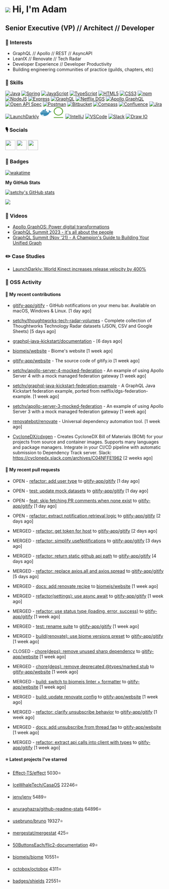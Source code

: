 ![](https://user-images.githubusercontent.com/18350557/176309783-0785949b-9127-417c-8b55-ab5a4333674e.gif) Hi, I'm Adam
============================================================================================================================

Senior Executive (VP) // Architect // Developer
-----------------------------------------------

### 🔭 Interests

- GraphQL // Apollo // REST // AsyncAPI
- LeanIX // Renovate // Tech Radar
- Developer Experience // Developer Productivity
- Building engineering communities of practice (guilds, chapters, etc)

### 💪 Skills

<p align="left">
  <a href="https://www.oracle.com/java/" target="_blank" rel="noreferrer"><img src="https://raw.githubusercontent.com/danielcranney/readme-generator/main/public/icons/skills/java-colored.svg" width="36" height="36" alt="Java" /></a>
  <a href="https://spring.io/" target="_blank" rel="noreferrer"><img src="https://cdn.worldvectorlogo.com/logos/spring-3.svg" width="36" height="36" alt="Spring" /></a> 
  <a href="https://developer.mozilla.org/en-US/docs/Web/JavaScript" target="_blank" rel="noreferrer"><img src="https://raw.githubusercontent.com/danielcranney/readme-generator/main/public/icons/skills/javascript-colored.svg" width="36" height="36" alt="JavaScript" /></a>
  <a href="https://www.typescriptlang.org/" target="_blank" rel="noreferrer"><img src="https://raw.githubusercontent.com/danielcranney/readme-generator/main/public/icons/skills/typescript-colored.svg" width="36" height="36" alt="TypeScript" /></a>
  <a href="https://developer.mozilla.org/en-US/docs/Glossary/HTML5" target="_blank" rel="noreferrer"><img src="https://raw.githubusercontent.com/danielcranney/readme-generator/main/public/icons/skills/html5-colored.svg" width="36" height="36" alt="HTML5" /></a>
  <a href="https://www.w3.org/TR/CSS/#css" target="_blank" rel="noreferrer"><img src="https://raw.githubusercontent.com/danielcranney/readme-generator/main/public/icons/skills/css3-colored.svg" width="36" height="36" alt="CSS3" /></a>
  <a href="https://www.npmjs.com//" target="_blank" rel="noreferrer"><img src="https://cdn.worldvectorlogo.com/logos/npm-square-red-1.svg" width="36" height="36" alt="npm" /></a>
  <a href="https://nodejs.org/en/" target="_blank" rel="noreferrer"><img src="https://raw.githubusercontent.com/danielcranney/readme-generator/main/public/icons/skills/nodejs-colored.svg" width="36" height="36" alt="NodeJS" /></a>
  <a href="https://expressjs.com/" target="_blank" rel="noreferrer"><img src="https://raw.githubusercontent.com/danielcranney/readme-generator/main/public/icons/skills/express-colored.svg" width="36" height="36" alt="Express" /></a>
  <a href="https://graphql.org/" target="_blank" rel="noreferrer"><img src="https://raw.githubusercontent.com/danielcranney/readme-generator/main/public/icons/skills/graphql-colored.svg" width="36" height="36" alt="GraphQL" /></a>
  <a href="https://netflix.github.io/dgs/" target="_blank" rel="noreferrer"><img src="https://raw.githubusercontent.com/Netflix/dgs/main/docs/images/dgs-framework-brand/Icon/dgs-icon--blue.svg" width="36" height="36" alt="Netflix DGS" /></a>
  <a href="https://apollographql.com/" target="_blank" rel="noreferrer"><img src="https://cdn.worldvectorlogo.com/logos/apollo-graphql-compact.svg" width="36" height="36" alt="Apollo GraphQL" /></a>
  <a href="https://swagger.io/specification/" target="_blank" rel="noreferrer"><img src="https://cdn.worldvectorlogo.com/logos/openapi-1.svg" width="36" height="36" alt="Open API Spec" /></a>
  <a href="https://www.postman.com//" target="_blank" rel="noreferrer"><img src="https://cdn.worldvectorlogo.com/logos/postman.svg" width="36" height="36" alt="Postman" /></a>
  <a href="https://www.atlassian.com/software/bitbucket" target="_blank" rel="noreferrer"><img src="https://cdn.worldvectorlogo.com/logos/bitbucket-icon.svg" width="36" height="36" alt="Bitbucket" /></a>
  <a href="https://www.atlassian.com/software/compass" target="_blank" rel="noreferrer"><img src="https://cdn.worldvectorlogo.com/logos/atlassian-compass-1.svg" width="36" height="36" alt="Compass" /></a>
  <a href="https://www.atlassian.com/software/confluence" target="_blank" rel="noreferrer"><img src="https://cdn.worldvectorlogo.com/logos/confluence-1.svg" width="36" height="36" alt="Confluence" /></a>
  <a href="https://www.atlassian.com/software/jira" target="_blank" rel="noreferrer"><img src="https://cdn.worldvectorlogo.com/logos/jira-1.svg" width="36" height="36" alt="Jira" /></a>
  <a href="https://launchdarkly.com/" target="_blank" rel="noreferrer"><img src="https://cdn.worldvectorlogo.com/logos/launchdarkly-2.svg" width="36" height="36" alt="LaunchDarkly" /></a>
  <a href="https://docker.com/" target="_blank" rel="noreferrer"><img src="https://raw.githubusercontent.com/nx211/homer-icons/master/png/docker.png" width="36" height="36" alt="Docker" /></a>
  <a href="https://jfrog.com/artifactory/" target="_blank" rel="noreferrer"><img src="https://raw.githubusercontent.com/nx211/homer-icons/master/png/artifactory.png" width="36" height="36" alt="Artifactory" /></a>
  <a href="https://www.jetbrains.com/idea/" target="_blank" rel="noreferrer"><img src="https://cdn.worldvectorlogo.com/logos/intellij-idea-1.svg" width="36" height="36" alt="IntelliJ" /></a>
  <a href="https://code.visualstudio.com/" target="_blank" rel="noreferrer"><img src="https://cdn.worldvectorlogo.com/logos/visual-studio-code-1.svg" width="36" height="36" alt="VSCode" /></a>
  <a href="https://slack.com/" target="_blank" rel="noreferrer"><img src="https://cdn.worldvectorlogo.com/logos/slack-new-logo.svg" width="36" height="36" alt="Slack" /></a>
  <a href="https://drawio-app.com/" target="_blank" rel="noreferrer"><img src="https://cdn.worldvectorlogo.com/logos/draw-io.svg" width="36" height="36" alt="Draw IO" /></a>
</p>

                      

### 🎙️ Socials
                  
<p align="left">
  <a href="https://www.github.com/setchy" target="_blank" rel="noreferrer"><img src="https://raw.githubusercontent.com/danielcranney/readme-generator/main/public/icons/socials/github.svg" width="32" height="32" /></a>
  <a href="https://www.linkedin.com/in/adamsetch" target="_blank" rel="noreferrer"><img src="https://raw.githubusercontent.com/danielcranney/readme-generator/main/public/icons/socials/linkedin.svg" width="32" height="32" /></a>
  <a href="https://www.twitter.com/setchy87" target="_blank" rel="noreferrer"><img src="https://raw.githubusercontent.com/danielcranney/readme-generator/main/public/icons/socials/twitter.svg" width="32" height="32" /></a>
</p>

### 📛 Badges

[![wakatime](https://wakatime.com/badge/user/2b948ae2-4be1-4020-8a57-7de60b53fe1d.svg)](https://wakatime.com/@2b948ae2-4be1-4020-8a57-7de60b53fe1d)

<b>My GitHub Stats</b>

<a href="http://www.github.com/setchy"><img src="https://github-readme-stats.vercel.app/api?username=setchy&show_icons=true&hide=&count_private=true&title_color=0891b2&text_color=ffffff&icon_color=0891b2&bg_color=1c1917&hide_border=true&show_icons=true" alt="setchy's GitHub stats" /></a>

<a href="http://www.github.com/setchy"><img src="https://github-readme-streak-stats.herokuapp.com/?user=setchy&stroke=ffffff&background=1c1917&ring=0891b2&fire=0891b2&currStreakNum=ffffff&currStreakLabel=0891b2&sideNums=ffffff&sideLabels=ffffff&dates=ffffff&hide_border=true" /></a>

### 📼 Videos

- [Apollo GraphOS: Power digital transformations](https://www.apollographql.com/enterprise?wvideo=4fu2lsjssc)
- [GraphQL Summit 2023 - it's all about the people](https://www.youtube.com/watch?v=090IWEcHbJc)
- [GraphQL Summit (Nov '21) - A Champion's Guide to Building Your Unified Graph](https://www.apollographql.com/events/roundtable/graphql-summit-november-2021/a-champions-guide-to-building-your-unified-graph)

### ✏️ Case Studies

- [LaunchDarkly: World Kinect increases release velocity by 400%](https://launchdarkly.com/case-studies/world-kinect/)

### 🎯 OSS Activity
#### 🚀 My recent contributions



- [gitify-app/gitify](https://github.com/gitify-app/gitify) - GitHub notifications on your menu bar. Available on macOS, Windows &amp; Linux. [1 day ago]

- [setchy/thoughtworks-tech-radar-volumes](https://github.com/setchy/thoughtworks-tech-radar-volumes) - Complete collection of Thoughtworks Technology Radar datasets (JSON, CSV and Google Sheets) [5 days ago]

- [graphql-java-kickstart/documentation](https://github.com/graphql-java-kickstart/documentation) -  [6 days ago]

- [biomejs/website](https://github.com/biomejs/website) - Biome&#39;s website [1 week ago]

- [gitify-app/website](https://github.com/gitify-app/website) - The source code of gitify.io [1 week ago]

- [setchy/apollo-server-4-mocked-federation](https://github.com/setchy/apollo-server-4-mocked-federation) - An example of using Apollo Server 4 with a mock managed federation gateway [1 week ago]

- [setchy/graphql-java-kickstart-federation-example](https://github.com/setchy/graphql-java-kickstart-federation-example) - A GraphQL Java Kickstart federation example, ported from netflix/dgs-federation-example. [1 week ago]

- [setchy/apollo-server-3-mocked-federation](https://github.com/setchy/apollo-server-3-mocked-federation) - An example of using Apollo Server 3 with a mock managed federation gateway [1 week ago]

- [renovatebot/renovate](https://github.com/renovatebot/renovate) - Universal dependency automation tool. [1 week ago]

- [CycloneDX/cdxgen](https://github.com/CycloneDX/cdxgen) - Creates CycloneDX Bill of Materials (BOM) for your projects from source and container images. Supports many languages and package managers. Integrate in your CI/CD pipeline with automatic submission to Dependency Track server. Slack: https://cyclonedx.slack.com/archives/C04NFFE1962 [2 weeks ago]

#### 🎉 My recent pull requests



- OPEN - [refactor: add user type](https://github.com/gitify-app/gitify/pull/1077) to [gitify-app/gitify](https://github.com/gitify-app/gitify) [1 day ago]

- OPEN - [test: update mock datasets](https://github.com/gitify-app/gitify/pull/1076) to [gitify-app/gitify](https://github.com/gitify-app/gitify) [1 day ago]

- OPEN - [feat: skip fetching PR comments when none exist](https://github.com/gitify-app/gitify/pull/1075) to [gitify-app/gitify](https://github.com/gitify-app/gitify) [1 day ago]

- OPEN - [refactor: extract notification retrieval logic](https://github.com/gitify-app/gitify/pull/1073) to [gitify-app/gitify](https://github.com/gitify-app/gitify) [2 days ago]

- MERGED - [refactor: get token for host](https://github.com/gitify-app/gitify/pull/1072) to [gitify-app/gitify](https://github.com/gitify-app/gitify) [2 days ago]

- MERGED - [refactor: simplify useNotifications](https://github.com/gitify-app/gitify/pull/1070) to [gitify-app/gitify](https://github.com/gitify-app/gitify) [3 days ago]

- MERGED - [refactor: return static github api path](https://github.com/gitify-app/gitify/pull/1064) to [gitify-app/gitify](https://github.com/gitify-app/gitify) [4 days ago]

- MERGED - [refactor: replace axios.all and axios.spread](https://github.com/gitify-app/gitify/pull/1063) to [gitify-app/gitify](https://github.com/gitify-app/gitify) [5 days ago]

- MERGED - [docs: add renovate recipe](https://github.com/biomejs/website/pull/140) to [biomejs/website](https://github.com/biomejs/website) [1 week ago]

- MERGED - [refactor(settings): use async await](https://github.com/gitify-app/gitify/pull/1062) to [gitify-app/gitify](https://github.com/gitify-app/gitify) [1 week ago]

- MERGED - [refactor: use status type (loading, error, success)](https://github.com/gitify-app/gitify/pull/1061) to [gitify-app/gitify](https://github.com/gitify-app/gitify) [1 week ago]

- MERGED - [test: rename suite](https://github.com/gitify-app/gitify/pull/1060) to [gitify-app/gitify](https://github.com/gitify-app/gitify) [1 week ago]

- MERGED - [build(renovate): use biome versions preset](https://github.com/gitify-app/gitify/pull/1058) to [gitify-app/gitify](https://github.com/gitify-app/gitify) [1 week ago]

- CLOSED - [chore(deps): remove unused sharp dependency](https://github.com/gitify-app/website/pull/115) to [gitify-app/website](https://github.com/gitify-app/website) [1 week ago]

- MERGED - [chore(deps): remove deprecated @types/marked stub](https://github.com/gitify-app/website/pull/114) to [gitify-app/website](https://github.com/gitify-app/website) [1 week ago]

- MERGED - [build: switch to biomejs linter &#43; formatter](https://github.com/gitify-app/website/pull/113) to [gitify-app/website](https://github.com/gitify-app/website) [1 week ago]

- MERGED - [build: update renovate config](https://github.com/gitify-app/website/pull/112) to [gitify-app/website](https://github.com/gitify-app/website) [1 week ago]

- MERGED - [refactor: clarify unsubscribe behavior](https://github.com/gitify-app/gitify/pull/1057) to [gitify-app/gitify](https://github.com/gitify-app/gitify) [1 week ago]

- MERGED - [docs: add unsubscribe from thread faq](https://github.com/gitify-app/website/pull/111) to [gitify-app/website](https://github.com/gitify-app/website) [1 week ago]

- MERGED - [refactor: extract api calls into client with types](https://github.com/gitify-app/gitify/pull/1056) to [gitify-app/gitify](https://github.com/gitify-app/gitify) [1 week ago]

#### ⭐ Latest projects I've starred



- [Effect-TS/effect](https://github.com/Effect-TS/effect) 5030⭐

- [IceWhaleTech/CasaOS](https://github.com/IceWhaleTech/CasaOS) 22246⭐

- [jenv/jenv](https://github.com/jenv/jenv) 5489⭐

- [anuraghazra/github-readme-stats](https://github.com/anuraghazra/github-readme-stats) 64896⭐

- [usebruno/bruno](https://github.com/usebruno/bruno) 19327⭐

- [mergestat/mergestat](https://github.com/mergestat/mergestat) 425⭐

- [50ButtonsEach/flic2-documentation](https://github.com/50ButtonsEach/flic2-documentation) 49⭐

- [biomejs/biome](https://github.com/biomejs/biome) 10551⭐

- [octobox/octobox](https://github.com/octobox/octobox) 4311⭐

- [badges/shields](https://github.com/badges/shields) 22551⭐


